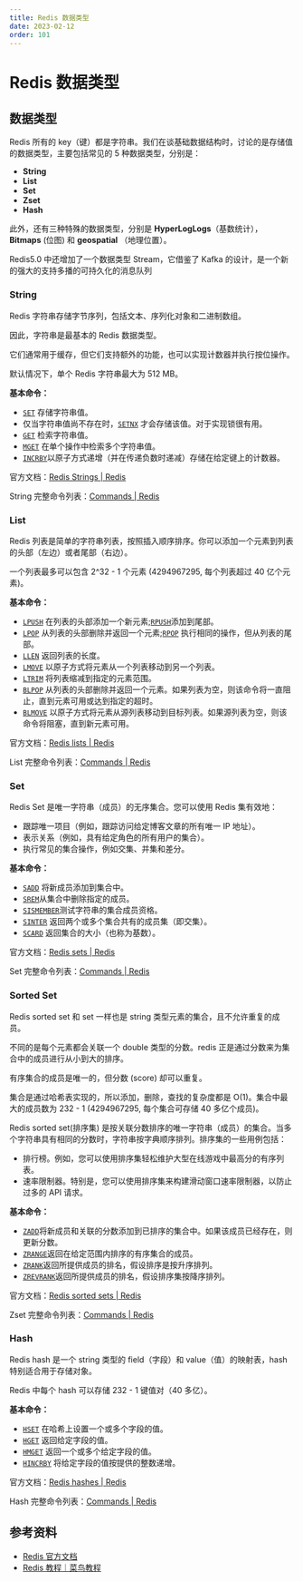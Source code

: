 ```yaml
---
title: Redis 数据类型
date: 2023-02-12
order: 101
---
```


# Redis 数据类型

## 数据类型

Redis 所有的 key（键）都是字符串。我们在谈基础数据结构时，讨论的是存储值的数据类型，主要包括常见的 5 种数据类型，分别是：

- **String**
- **List**
- **Set**
- **Zset**
- **Hash**

此外，还有三种特殊的数据类型，分别是 **HyperLogLogs**（基数统计）， **Bitmaps** (位图) 和 **geospatial** （地理位置）。

Redis5.0 中还增加了一个数据类型 Stream，它借鉴了 Kafka 的设计，是一个新的强大的支持多播的可持久化的消息队列

### String

Redis 字符串存储字节序列，包括文本、序列化对象和二进制数组。

因此，字符串是最基本的 Redis 数据类型。

它们通常用于缓存，但它们支持额外的功能，也可以实现计数器并执行按位操作。

默认情况下，单个 Redis 字符串最大为 512 MB。

**基本命令：**

- [`SET`](https://redis.io/commands/set) 存储字符串值。
- 仅当字符串值尚不存在时，[`SETNX`](https://redis.io/commands/setnx) 才会存储该值。对于实现锁很有用。
- [`GET`](https://redis.io/commands/get) 检索字符串值。
- [`MGET`](https://redis.io/commands/mget) 在单个操作中检索多个字符串值。
- [`INCRBY`](https://redis.io/commands/incrby)以原子方式递增（并在传递负数时递减）存储在给定键上的计数器。

官方文档：[Redis Strings | Redis](https://redis.io/docs/data-types/strings/)

String 完整命令列表：[Commands | Redis](https://redis.io/commands/?group=string)

### List

Redis 列表是简单的字符串列表，按照插入顺序排序。你可以添加一个元素到列表的头部（左边）或者尾部（右边）。

一个列表最多可以包含 2^32 - 1 个元素 (4294967295, 每个列表超过 40 亿个元素)。

**基本命令：**

- [`LPUSH`](https://redis.io/commands/lpush) 在列表的头部添加一个新元素;[`RPUSH`](https://redis.io/commands/rpush)添加到尾部。
- [`LPOP`](https://redis.io/commands/lpop) 从列表的头部删除并返回一个元素;[`RPOP`](https://redis.io/commands/rpop) 执行相同的操作，但从列表的尾部。
- [`LLEN`](https://redis.io/commands/llen) 返回列表的长度。
- [`LMOVE`](https://redis.io/commands/lmove) 以原子方式将元素从一个列表移动到另一个列表。
- [`LTRIM`](https://redis.io/commands/ltrim) 将列表缩减到指定的元素范围。
- [`BLPOP`](https://redis.io/commands/blpop) 从列表的头部删除并返回一个元素。如果列表为空，则该命令将一直阻止，直到元素可用或达到指定的超时。
- [`BLMOVE`](https://redis.io/commands/blmove) 以原子方式将元素从源列表移动到目标列表。如果源列表为空，则该命令将阻塞，直到新元素可用。

官方文档：[Redis lists | Redis](https://redis.io/docs/data-types/lists/)

List 完整命令列表：[Commands | Redis](https://redis.io/commands/?group=list)

### Set

Redis Set 是唯一字符串（成员）的无序集合。您可以使用 Redis 集有效地：

- 跟踪唯一项目（例如，跟踪访问给定博客文章的所有唯一 IP 地址）。
- 表示关系（例如，具有给定角色的所有用户的集合）。
- 执行常见的集合操作，例如交集、并集和差分。

**基本命令：**

- [`SADD`](https://redis.io/commands/sadd) 将新成员添加到集合中。
- [`SREM`](https://redis.io/commands/srem)从集合中删除指定的成员。
- [`SISMEMBER`](https://redis.io/commands/sismember)测试字符串的集合成员资格。
- [`SINTER`](https://redis.io/commands/sinter) 返回两个或多个集合共有的成员集（即交集）。
- [`SCARD`](https://redis.io/commands/scard) 返回集合的大小（也称为基数）。

官方文档：[Redis sets | Redis](https://redis.io/docs/data-types/sets/)

Set 完整命令列表：[Commands | Redis](https://redis.io/commands/?group=set)

### Sorted Set

Redis sorted set 和 set 一样也是 string 类型元素的集合，且不允许重复的成员。

不同的是每个元素都会关联一个 double 类型的分数。redis 正是通过分数来为集合中的成员进行从小到大的排序。

有序集合的成员是唯一的，但分数 (score) 却可以重复。

集合是通过哈希表实现的，所以添加，删除，查找的复杂度都是 O(1)。集合中最大的成员数为 232 - 1 (4294967295, 每个集合可存储 40 多亿个成员)。

Redis sorted set(排序集) 是按关联分数排序的唯一字符串（成员）的集合。当多个字符串具有相同的分数时，字符串按字典顺序排列。排序集的一些用例包括：

- 排行榜。例如，您可以使用排序集轻松维护大型在线游戏中最高分的有序列表。
- 速率限制器。特别是，您可以使用排序集来构建滑动窗口速率限制器，以防止过多的 API 请求。

**基本命令：**

- [`ZADD`](https://redis.io/commands/zadd)将新成员和关联的分数添加到已排序的集合中。如果该成员已经存在，则更新分数。
- [`ZRANGE`](https://redis.io/commands/zrange)返回在给定范围内排序的有序集合的成员。
- [`ZRANK`](https://redis.io/commands/zrank)返回所提供成员的排名，假设排序是按升序排列。
- [`ZREVRANK`](https://redis.io/commands/zrevrank)返回所提供成员的排名，假设排序集按降序排列。

官方文档：[Redis sorted sets | Redis](https://redis.io/docs/data-types/sorted-sets/#)

Zset 完整命令列表：[Commands | Redis](https://redis.io/commands/?group=sorted-set)


### Hash

Redis hash 是一个 string 类型的 field（字段）和 value（值）的映射表，hash 特别适合用于存储对象。

Redis 中每个 hash 可以存储 232 - 1 键值对（40 多亿）。

**基本命令：**

- [`HSET`](https://redis.io/commands/hset) 在哈希上设置一个或多个字段的值。
- [`HGET`](https://redis.io/commands/hget) 返回给定字段的值。
- [`HMGET`](https://redis.io/commands/hmget) 返回一个或多个给定字段的值。
- [`HINCRBY`](https://redis.io/commands/hincrby) 将给定字段的值按提供的整数递增。

官方文档：[Redis hashes | Redis](https://redis.io/docs/data-types/hashes/)

Hash 完整命令列表：[Commands | Redis](https://redis.io/commands/?group=hash)

## 参考资料

- [Redis 官方文档](https://redis.io/docs/)
- [Redis 教程｜菜鸟教程](https://www.runoob.com/redis/redis-tutorial.html)